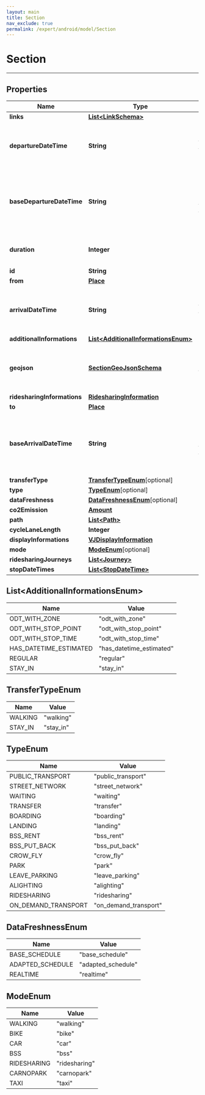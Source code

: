 ```yaml
---
layout: main
title: Section
nav_exclude: true
permalink: /expert/android/model/Section
---
```


# Section

---

## Properties

Name | Type | Note
---- | ---- | ----
**links** | [**List&lt;LinkSchema&gt;**](LinkSchema.md) | 
**departureDateTime** | **String** | Departure date and time of the section [optional] 
**baseDepartureDateTime** | **String** | Base-schedule departure date and time of the section [optional] 
**duration** | **Integer** | Duration of the section (seconds) 
**id** | **String** | 
**from** | [**Place**](Place.md) | [optional] 
**arrivalDateTime** | **String** | Arrival date and time of the section [optional] 
**additionalInformations** | [**List&lt;AdditionalInformationsEnum&gt;**](#List&lt;AdditionalInformationsEnum&gt;) | [optional] 
**geojson** | [**SectionGeoJsonSchema**](SectionGeoJsonSchema.md) | GeoJSON of the shape of the section [optional] 
**ridesharingInformations** | [**RidesharingInformation**](RidesharingInformation.md) | [optional] 
**to** | [**Place**](Place.md) | [optional] 
**baseArrivalDateTime** | **String** | Base-schedule arrival date and time of the section [optional] 
**transferType** | [**TransferTypeEnum**](#TransferTypeEnum)[optional] 
**type** | [**TypeEnum**](#TypeEnum)[optional] 
**dataFreshness** | [**DataFreshnessEnum**](#DataFreshnessEnum)[optional] 
**co2Emission** | [**Amount**](Amount.md) | 
**path** | [**List&lt;Path&gt;**](Path.md) | [optional] 
**cycleLaneLength** | **Integer** | [optional] 
**displayInformations** | [**VJDisplayInformation**](VJDisplayInformation.md) | [optional] 
**mode** | [**ModeEnum**](#ModeEnum)[optional] 
**ridesharingJourneys** | [**List&lt;Journey&gt;**](Journey.md) | [optional] 
**stopDateTimes** | [**List&lt;StopDateTime&gt;**](StopDateTime.md) | [optional] 

## List&lt;AdditionalInformationsEnum&gt;

Name | Value
---- | -----
ODT_WITH_ZONE | &quot;odt_with_zone&quot;
ODT_WITH_STOP_POINT | &quot;odt_with_stop_point&quot;
ODT_WITH_STOP_TIME | &quot;odt_with_stop_time&quot;
HAS_DATETIME_ESTIMATED | &quot;has_datetime_estimated&quot;
REGULAR | &quot;regular&quot;
STAY_IN | &quot;stay_in&quot;

## TransferTypeEnum

Name | Value
---- | -----
WALKING | &quot;walking&quot;
STAY_IN | &quot;stay_in&quot;

## TypeEnum

Name | Value
---- | -----
PUBLIC_TRANSPORT | &quot;public_transport&quot;
STREET_NETWORK | &quot;street_network&quot;
WAITING | &quot;waiting&quot;
TRANSFER | &quot;transfer&quot;
BOARDING | &quot;boarding&quot;
LANDING | &quot;landing&quot;
BSS_RENT | &quot;bss_rent&quot;
BSS_PUT_BACK | &quot;bss_put_back&quot;
CROW_FLY | &quot;crow_fly&quot;
PARK | &quot;park&quot;
LEAVE_PARKING | &quot;leave_parking&quot;
ALIGHTING | &quot;alighting&quot;
RIDESHARING | &quot;ridesharing&quot;
ON_DEMAND_TRANSPORT | &quot;on_demand_transport&quot;

## DataFreshnessEnum

Name | Value
---- | -----
BASE_SCHEDULE | &quot;base_schedule&quot;
ADAPTED_SCHEDULE | &quot;adapted_schedule&quot;
REALTIME | &quot;realtime&quot;

## ModeEnum

Name | Value
---- | -----
WALKING | &quot;walking&quot;
BIKE | &quot;bike&quot;
CAR | &quot;car&quot;
BSS | &quot;bss&quot;
RIDESHARING | &quot;ridesharing&quot;
CARNOPARK | &quot;carnopark&quot;
TAXI | &quot;taxi&quot;

